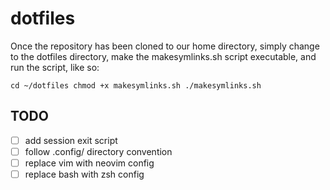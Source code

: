 # dotfiles

Once the repository has been cloned to our home directory, simply change to the
dotfiles directory, make the makesymlinks.sh script executable, and run the
script, like so:

`cd ~/dotfiles
chmod +x makesymlinks.sh
./makesymlinks.sh`

## TODO
- [ ] add session exit script
- [ ] follow .config/ directory convention
- [ ] replace vim with neovim config
- [ ] replace bash with zsh config
